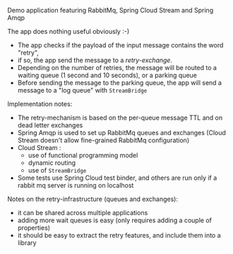 Demo application featuring RabbitMq, Spring Cloud Stream and Spring Amqp

The app does nothing useful obviously :-) 
* The app checks if the payload of the input message contains the word "retry", 
* if so, the app send the message to a _retry-exchange_.
* Depending on the number of retries, the message will be routed to a waiting queue (1 second and 10 seconds), or a parking queue
* Before sending the message to the parking queue, the app will send a message to a "log queue" with `StreamBridge`

Implementation notes:
* The retry-mechanism is based on the per-queue message TTL and on dead letter exchanges
* Spring Amqp is used to set up RabbitMq queues and exchanges (Cloud Stream doesn't allow fine-grained RabbitMq configuration)
* Cloud Stream : 
  - use of functional programming model
  - dynamic routing
  - use of `StreamBridge`
* Some tests use Spring Cloud test binder, and others are run only if a rabbit mq server is running on localhost    


Notes on the retry-infrastructure (queues and exchanges):
* it can be shared across multiple applications
* adding more wait queues is easy (only requires adding a couple of properties)
* it should be easy to extract the retry features, and include them into a library 

